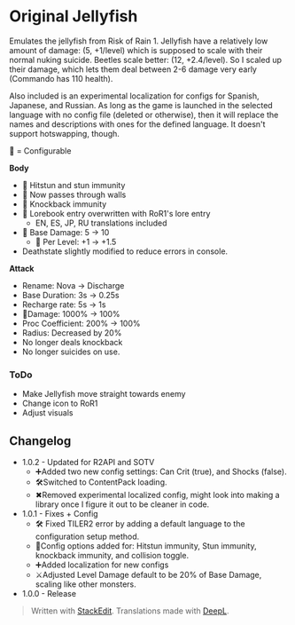 ﻿# Original Jellyfish

Emulates the jellyfish from Risk of Rain 1. Jellyfish have a relatively low amount of damage: (5, +1/level) which is supposed to scale with their normal nuking suicide. Beetles scale better:  (12, +2.4/level). So I scaled up their damage, which lets them deal between 2-6 damage very early (Commando has 110 health).

Also included is an experimental localization for configs for Spanish, Japanese, and Russian. As long as the game is launched in the selected language with no config file (deleted or otherwise), then it will replace the names and descriptions with ones for the defined language. It doesn't support hotswapping, though.

🔧 = Configurable

**Body**

 - 🔧 Hitstun and stun immunity
 - 🔧 Now passes through walls
 - 🔧 Knockback immunity
 - 🔧 Lorebook entry overwritten with RoR1's lore entry
	 - EN, ES, JP, RU translations included
 - 🔧 Base Damage: 5 → 10
	 - 🔧 Per Level: +1 → +1.5
 - Deathstate slightly modified to reduce errors in console.

**Attack**

 - Rename: Nova -> Discharge
 - Base Duration: 3s → 0.25s
 - Recharge rate: 5s → 1s
 - 🔧Damage: 1000% → 100%
 - Proc Coefficient: 200% → 100%
 - Radius: Decreased by 20%
 - No longer deals knockback
 - No longer suicides on use.

### ToDo

* Make Jellyfish move straight towards enemy
* Change icon to RoR1
* Adjust visuals

## Changelog

* 1.0.2 - Updated for R2API and SOTV
	* ➕Added two new config settings: Can Crit (true), and Shocks (false).
	* 🛠Switched to ContentPack loading.
	* ✖Removed experimental localized config, might look into making a library once I figure it out to be cleaner in code.
* 1.0.1 - Fixes + Config
	* 🛠 Fixed TILER2 error by adding a default language to the configuration setup method.
	* 🔧Config options added for: Hitstun immunity, Stun immunity, knockback immunity, and collision toggle.
	* ➕Added localization for new configs
	* ⚔️Adjusted Level Damage default to be 20% of Base Damage, scaling like other monsters.
* 1.0.0 - Release

> Written with [StackEdit](https://stackedit.io/).
> Translations made with [DeepL](https://www.deepl.com/en/translator).